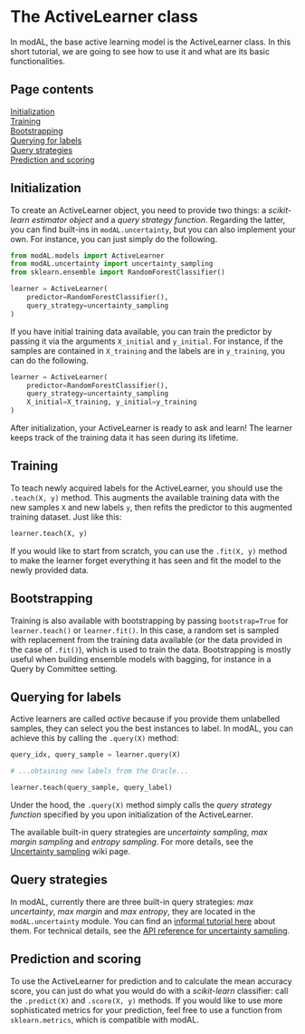 # The ActiveLearner class
In modAL, the base active learning model is the ActiveLearner class. In this short tutorial, we are going to see how to use it and what are its basic functionalities.

## Page contents
[Initialization](#initialization)  
[Training](#training)  
[Bootstrapping](#bootstrapping)  
[Querying for labels](#querying)  
[Query strategies](#query-strategies)  
[Prediction and scoring](#prediction)  

## Initialization<a name="initialization"></a>
To create an ActiveLearner object, you need to provide two things: a *scikit-learn estimator object* and a *query strategy function*. Regarding the latter, you can find built-ins in ```modAL.uncertainty```, but you can also implement your own. For instance, you can just simply do the following.
```python
from modAL.models import ActiveLearner
from modAL.uncertainty import uncertainty_sampling
from sklearn.ensemble import RandomForestClassifier()

learner = ActiveLearner(
    predictor=RandomForestClassifier(),
    query_strategy=uncertainty_sampling
)
```
If you have initial training data available, you can train the predictor by passing it via the arguments ```X_initial``` and ```y_initial```. For instance, if the samples are contained in ```X_training``` and the labels are in ```y_training```, you can do the following.
```python
learner = ActiveLearner(
    predictor=RandomForestClassifier(),
    query_strategy=uncertainty_sampling
    X_initial=X_training, y_initial=y_training
)
```
After initialization, your ActiveLearner is ready to ask and learn! The learner keeps track of the training data it has seen during its lifetime.

## Training<a name="training"></a>
To teach newly acquired labels for the ActiveLearner, you should use the ```.teach(X, y)``` method. This augments the available training data with the new samples ```X``` and new labels ```y```, then refits the predictor to this augmented training dataset. Just like this:
```python
learner.teach(X, y)
```
If you would like to start from scratch, you can use the ```.fit(X, y)``` method to make the learner forget everything it has seen and fit the model to the newly provided data.

## Bootstrapping<a name="bootstrapping"></a>
Training is also available with bootstrapping by passing ```bootstrap=True``` for ```learner.teach()``` or ```learner.fit()```. In this case, a random set is sampled with replacement from the training data available (or the data provided in the case of ```.fit()```), which is used to train the data. Bootstrapping is mostly useful when building ensemble models with bagging, for instance in a Query by Committee setting.

## Querying for labels<a name="querying"></a>
Active learners are called *active* because if you provide them unlabelled samples, they can select you the best instances to label. In modAL, you can achieve this by calling the ```.query(X)``` method:
```python
query_idx, query_sample = learner.query(X)

# ...obtaining new labels from the Oracle...

learner.teach(query_sample, query_label)
```
Under the hood, the ```.query(X)``` method simply calls the *query strategy function* specified by you upon initialization of the ActiveLearner.

The available built-in query strategies are *uncertainty sampling*, *max margin sampling* and *entropy sampling*. For more details, see the [Uncertainty sampling](Uncertainty-sampling) wiki page.

## Query strategies<a name="query-strategies"></a>
In modAL, currently there are three built-in query strategies: *max uncertainty*, *max margin* and *max entropy*, they are located in the ```modAL.uncertainty``` module. You can find an [informal tutorial here](Uncertainty-sampling) about them. For technical details, see the [API reference for uncertainty sampling](Uncertainty-sampling-API).

## Prediction and scoring<a name="prediction"></a>
To use the ActiveLearner for prediction and to calculate the mean accuracy score, you can just do what you would do with a *scikit-learn* classifier: call the ```.predict(X)``` and ```.score(X, y)``` methods. If you would like to use more sophisticated metrics for your prediction, feel free to use a function from ```sklearn.metrics```, which is compatible with modAL.